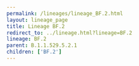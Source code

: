 ```yaml
---
permalink: /lineages/lineage_BF.2.html
layout: lineage_page
title: Lineage BF.2
redirect_to: ../lineage.html?lineage=BF.2
lineage: BF.2
parent: B.1.1.529.5.2.1
children: ['BF.2']
---
```

